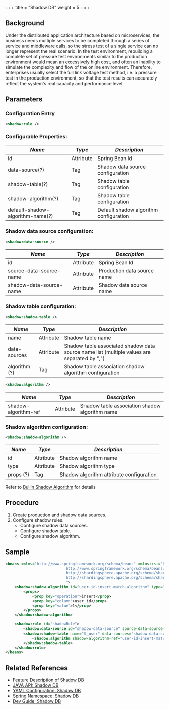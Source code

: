 +++
title = "Shadow DB"
weight = 5
+++

## Background
Under the distributed application architecture based on microservices, the business needs multiple services to be completed through a series of service and middleware calls, so the stress test of a single service can no longer represent the real scenario.
In the test environment, rebuilding a complete set of pressure test environments similar to the production environment would mean an excessively high cost, and often an inability to simulate the complexity and flow of the online environment.
Therefore, enterprises usually select the full link voltage test method, i.e. a pressure test in the production environment, so that the test results can accurately reflect the system's real capacity and performance level.

## Parameters
### Configuration Entry
```xml
<shadow:rule />
```

###  Configurable Properties:
|  *Name*  |  *Type*  | *Description*  | 
| ------- | -------- | ------- | 
| id | Attribute | Spring Bean Id | 
| data-source(?) | Tag | Shadow data source configuration | 
| shadow-table(?) | Tag | Shadow table configuration | 
| shadow-algorithm(?) | Tag | Shadow table configuration | 
| default-shadow-algorithm-name(?) | Tag | Default shadow algorithm configuration | 

###  Shadow data source configuration:
```xml
<shadow:data-source />
```

|  *Name*  |  *Type*  | *Description*  |
| ------- | -------- | ------- |
| id | Attribute | Spring Bean Id |
| source-data-source-name | Attribute | Production data source name |
| shadow-data-source-name | Attribute | Shadow data source name |

###  Shadow table configuration:
```xml
<shadow:shadow-table />
```

|  *Name*  |  *Type*  | *Description*  |
| ------- | -------- | ------- |
| name | Attribute | Shadow table name|
| data-sources | Attribute | Shadow table associated shadow data source name list (multiple values are separated by ",") |
| algorithm (?) | Tag | Shadow table association shadow algorithm configuration |

```xml
<shadow:algorithm />
```

|  *Name*  |  *Type*  | *Description*  |
| ------- | -------- | ------- |
| shadow-algorithm-ref | Attribute | Shadow table association shadow algorithm name |

###  Shadow algorithm configuration:
```xml
<shadow:shadow-algorithm />
```

|  *Name*  |  *Type*  | *Description*  |
| ------- | -------- | ------- |
| id | Attribute | Shadow algorithm name |
| type | Attribute | Shadow algorithm type |
| props (?) | Tag | Shadow algorithm attribute configuration |
Refer to [Builin Shadow Algorithm](/en/user-manual/common-config/builtin-algorithm/shadow/) for details

## Procedure
1. Create production and shadow data sources.
2. Configure shadow rules.
    - Configure shadow data sources.
    - Configure shadow table.
    - Configure shadow algorithm.

## Sample
```xml
<beans xmlns="http://www.springframework.org/schema/beans" xmlns:xsi="http://www.w3.org/2001/XMLSchema-instance" xmlns:shadow="http://shardingsphere.apache.org/schema/shardingsphere/shadow" xsi:schemaLocation="http://www.springframework.org/schema/beans 
                           http://www.springframework.org/schema/beans/spring-beans.xsd
                           http://shardingsphere.apache.org/schema/shardingsphere/shadow
                           http://shardingsphere.apache.org/schema/shardingsphere/shadow/shadow.xsd
                           ">
    <shadow:shadow-algorithm id="user-id-insert-match-algorithm" type="VALUE_MATCH">
        <props>
            <prop key="operation">insert</prop>
            <prop key="column">user_id</prop>
            <prop key="value">1</prop>
        </props>
    </shadow:shadow-algorithm>

    <shadow:rule id="shadowRule">
        <shadow:data-source id="shadow-data-source" source-data-source-name="ds" shadow-data-source-name="ds_shadow"/>
        <shadow:shadow-table name="t_user" data-sources="shadow-data-source">
            <shadow:algorithm shadow-algorithm-ref="user-id-insert-match-algorithm" />
        </shadow:shadow-table>
    </shadow:rule>
</beans>
```

## Related References
- [Feature Description of Shadow DB](/en/features/shadow/)
- [JAVA API: Shadow DB ](/en/user-manual/shardingsphere-jdbc/java-api/rules/shadow/)
- [YAML Configuration: Shadow DB](/en/user-manual/shardingsphere-jdbc/yaml-config/rules/shadow/)
- [Spring Namespace: Shadow DB](/en/user-manual/shardingsphere-jdbc/spring-namespace/rules/shadow/)
- [Dev Guide: Shadow DB](/en/dev-manual/shadow/)
